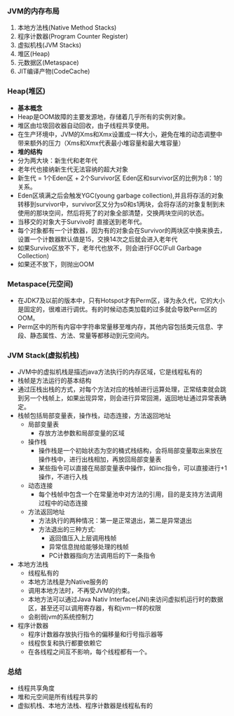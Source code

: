 ### JVM的内存布局
1. 本地方法栈(Native Method Stacks)
2. 程序计数器(Program Counter Register)
3. 虚拟机栈(JVM Stacks)
4. 堆区(Heap)
5. 元数据区(Metaspace)
6. JIT编译产物(CodeCache)

### Heap(堆区) 
- **基本概念**
- Heap是OOM故障的主要发源地，存储着几乎所有的实例对象。
- 堆区由垃圾回收器自动回收，由子线程共享使用。
- 在生产环境中，JVM的Xms和Xmx设置成一样大小，避免在堆的动态调整中带来额外的压力（Xms和Xmx代表最小堆容量和最大堆容量）
- **堆的结构**
- 分为两大块：新生代和老年代
- 老年代也接纳新生代无法容纳的超大对象
- 新生代 = 1个Eden区 + 2个Survivor区 Eden区和survivor区的比例为8：1的关系。
- Eden区填满之后会触发YGC(young garbage collection),并且将存活的对象转移到survivor中，survivor区又分为s0和s1两块，会将存活的对象复制到未使用的那块空间，然后将死了的对象全部清楚，交换两块空间的状态。
- 当移交的对象大于Survivo时 直接送到老年代。
- 每个对象都有一个计数器，因为有的对象会在Survivor的两块区中换来换去，设置一个计数器默认值是15，交换14次之后就会进入老年代
- 如果Survivo区放不下，老年代也放不，则会进行FGC(Full Garbage Collection)
- 如果还不放下，则抛出OOM


### Metaspace(元空间)
- 在JDK7及以前的版本中，只有Hotspot才有Perm区，译为永久代，它的大小是固定的，很难进行调优。有的时候动态类加载的过多就会导致Perm区的OOM。
- Perm区中的所有内容中字符串常量移至堆内存，其他内容包括类元信息、字段、静态属性、方法、常量等都移动到元空间内。

### JVM Stack(虚拟机栈)
- JVM中的虚拟机栈是描述java方法执行的内存区域，它是线程私有的
- 栈帧是方法运行的基本结构
- 通过压栈出栈的方式，对每个方法对应的栈帧进行运算处理，正常结束就会跳到另一个栈帧上，如果出现异常，则会进行异常回溯，返回地址通过异常表确定。
- 栈帧包括局部变量表，操作栈，动态连接，方法返回地址
    - 局部变量表
        - 存放方法参数和局部变量的区域
    - 操作栈
        - 操作栈是一个初始状态为空的桶式栈结构，会将局部变量取出来放在操作栈中，进行出栈相加，再放回局部变量表
        - 某些指令可以直接在局部变量表中操作，如iinc指令，可以直接进行+1操作，不进行入栈
    - 动态连接
        - 每个栈帧中包含一个在常量池中对方法的引用，目的是支持方法调用过程中的动态连接
    - 方法返回地址
        - 方法执行的两种情况：第一是正常退出，第二是异常退出
        - 方法退出的三种方式:
            - 返回值压入上层调用栈帧
            - 异常信息抛给能够处理的栈帧
            - PC计数器指向方法调用后的下一条指令
- 本地方法栈
    - 线程私有的
    - 本地方法栈是为Native服务的
    - 调用本地方法时，不再受JVM的约束。
    - 本地方法可以通过Java Nativ Interface(JNI)来访问虚拟机运行时的数据区，甚至还可以调用寄存器，有和jvm一样的权限
    - 会削弱jvm的系统控制力
- 程序计数器
    - 程序计数器存放执行指令的偏移量和行号指示器等
    - 线程恢复和执行都要依赖它
    - 在各线程之间互不影响，每个线程都有一个。

### 总结
- 线程共享角度
- 堆和元空间是所有线程共享的
- 虚拟机栈、本地方法栈、程序计数器是线程私有的